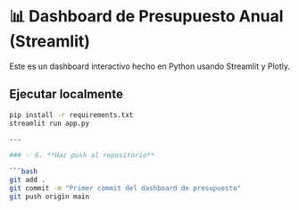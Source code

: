 # 📊 Dashboard de Presupuesto Anual (Streamlit)

Este es un dashboard interactivo hecho en Python usando Streamlit y Plotly.

## Ejecutar localmente

```bash
pip install -r requirements.txt
streamlit run app.py

---

### ✅ 6. **Haz push al repositorio**

```bash
git add .
git commit -m "Primer commit del dashboard de presupuesto"
git push origin main

